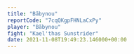 ```yaml
---
title: "Bãbynou"
reportCode: "7cqQKgpFHNLaCxPy"
player: "Bãbynou"
fight: "Kael'thas Sunstrider"
date: 2021-11-08T19:49:23.146000+00:00
---
```

